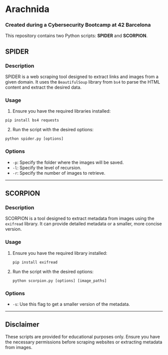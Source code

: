 # Arachnida

### Created during a Cybersecurity Bootcamp at 42 Barcelona

This repository contains two Python scripts: **SPIDER** and **SCORPION**. 

## SPIDER

### Description
SPIDER is a web scraping tool designed to extract links and images from a given domain. It uses the `BeautifulSoup` library from `bs4` to parse the HTML content and extract the desired data.

### Usage
1. Ensure you have the required libraries installed:
  ```
  pip install bs4 requests
  ```

2. Run the script with the desired options:
  ```
  python spider.py [options]
  ```

### Options
- `-p`: Specify the folder where the images will be saved.
- `-l`: Specify the level of recursion.
- `-r`: Specify the number of images to retrieve.

---

## SCORPION

### Description
SCORPION is a tool designed to extract metadata from images using the `exifread` library. It can provide detailed metadata or a smaller, more concise version.

### Usage
1. Ensure you have the required library installed:
   ```
   pip install exifread
   ```
2. Run the script with the desired options:
   ```
   python scorpion.py [options] [image_paths]
   ```

### Options
- `-s`: Use this flag to get a smaller version of the metadata.

---

## Disclaimer
These scripts are provided for educational purposes only. Ensure you have the necessary permissions before scraping websites or extracting metadata from images.

